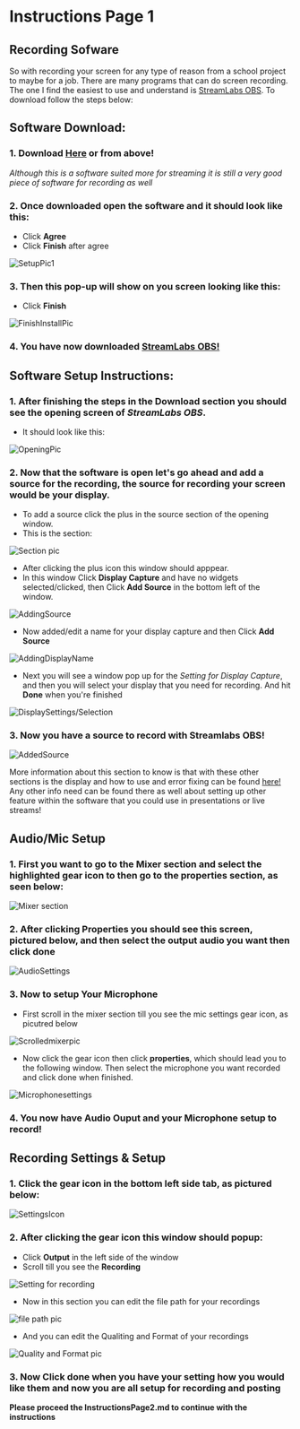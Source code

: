 # Instructions Page 1

## Recording Sofware
So with recording your screen for any type of reason from a school project to maybe for a job. There are many programs that can do screen recording. The one I find the easiest to use and understand is [StreamLabs OBS](https://streamlabs.com/). To download follow the steps below:

## Software Download:
### 1. Download [Here](https://streamlabs.com/) or from above!
_Although this is a software suited more for streaming it is still a very good piece of software for recording as well_
### 2. Once downloaded open the software and it should look like this:
  * Click **Agree**
  * Click **Finish** after agree

![SetupPic1](PicAfterDownload.PNG)
### 3. Then this pop-up will show on you screen looking like this:
  * Click **Finish** 

![FinishInstallPic](PicFinishInstall.PNG)
### 4. You have now downloaded [StreamLabs OBS!](https://streamlabs.com/) 

## Software Setup Instructions:
### 1. After finishing the steps in the Download section you should see the opening screen of _StreamLabs OBS_.
  * It should look like this:

![OpeningPic](SoftwareOpen.PNG)
### 2. Now that the software is open let's go ahead and add a source for the recording, the source for recording your screen would be your display.
  * To add a source click the plus in the source section of the opening window.
   * This is the section:

   ![Section pic](SectionPic.PNG)
   
  * After clicking the plus icon this window should apppear.
  * In this window Click **Display Capture** and have no widgets selected/clicked, then Click **Add Source** in the bottom left of the window.

  ![AddingSource](AddingSource.PNG)
  
  * Now added/edit a name for your display capture and then Click **Add Source**

  ![AddingDisplayName](DisplayName.PNG)

  * Next you will see a window pop up for the _Setting for Display Capture_, and then you will select your display that you need for recording. And hit **Done** when you're finished

  ![DisplaySettings/Selection](DisplaySettings.PNG)
  
### 3. Now you have a source to record with Streamlabs OBS!

  ![AddedSource](AddedSourceFinished.PNG)

More information about this section to know is that with these other sections is the display and how to use and error fixing can be found [here!](https://streamlabs.com/content-hub/support/support-streamlabs-obs) Any other info need can be found there as well about setting up other feature within the software that you could use in presentations or live streams!

## Audio/Mic Setup
### 1. First you want to go to the **Mixer** section and select the highlighted gear icon to then go to the properties section, as seen below:

![Mixer section](Mic-AudioSection.PNG)

### 2. After clicking Properties you should see this screen, pictured below, and then select the output audio you want then click done

![AudioSettings](MicSetting.PNG)

### 3. Now to setup Your Microphone
   * First scroll in the mixer section till you see the mic settings gear icon, as picutred below

   ![Scrolledmixerpic](ScrolledToMicrophone.PNG)

   * Now click the gear icon then click **properties**, which should lead you to the following window. Then select the microphone you want recorded and click done when finished.

   ![Microphonesettings](MicrophoneSettings.PNG)
  
### 4. You now have Audio Ouput and your Microphone setup to record!
  
## Recording Settings & Setup
### 1. Click the gear icon in the bottom left side tab, as pictured below:

![SettingsIcon](MainSettingsButton.PNG)

### 2. After clicking the gear icon this window should popup:
  * Click **Output** in the left side of the window
  * Scroll till you see the **Recording**

![Setting for recording](RecordingVideoSetttings.PNG)

  * Now in this section you can edit the file path for your recordings
  
  ![file path pic](RecordingPathSection.PNG)
  
  * And you can edit the Qualiting and Format of your recordings

  ![Quality and Format pic](RecordingQuality-FormatSections.PNG)
  
### 3. Now Click done when you have your setting how you would like them and now you are all setup for recording and posting 

**Please proceed the InstructionsPage2.md to continue with the instructions**
